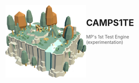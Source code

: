 <img src="Resources/Logo/Camps1te 400.png" align="left" width="256" />

# CAMPS1TE

> MP's 1st Test Engine (experimentation)
